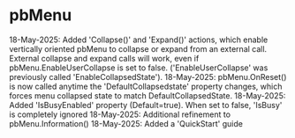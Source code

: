 # pbMenu
18-May-2025: Added 'Collapse()' and 'Expand()' actions, which enable vertically oriented pbMenu to collapse or expand from an external call.   External collapse and expand calls will work, even if pbMenu.EnableUserCollapse is set to false.  ('EnableUserCollapse' was previously called 'EnableCollapsedState'). 
18-May-2025: pbMenu.OnReset() is now called anytime the 'DefaultCollapsedstate' property changes, which forces menu collapsed state to match DefaultCollapsedState.
18-May-2025: Added 'IsBusyEnabled' property (Default=true).   When set to false, 'IsBusy' is completely ignored
18-May-2025: Additional refinement to pbMenu.Information()
18-May-2025: Added a 'QuickStart' guide 


